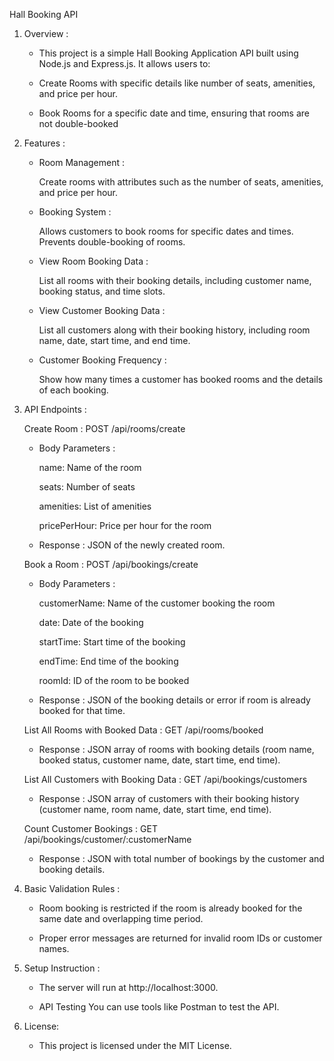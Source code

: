  Hall Booking API 


 1. Overview :    
     
      -  This project is a simple Hall Booking Application API built using Node.js and Express.js. It allows users to:

      -  Create Rooms with specific details like number of seats, amenities, and price per hour.

      -  Book Rooms for a specific date and time, ensuring that rooms are not double-booked

 
 2. Features :

     - Room Management :

         Create rooms with attributes such as the number of seats, amenities, and price per hour.
    
     - Booking System :

         Allows customers to book rooms for specific dates and times. Prevents double-booking of rooms.

     - View Room Booking Data :

         List all rooms with their booking details, including customer name, booking status, and time slots.

     - View Customer Booking Data :

         List all customers along with their booking history, including room name, date, start time, and end time.
        
     - Customer Booking Frequency :

         Show how many times a customer has booked rooms and the details of each booking.


 
   3. API Endpoints :
 
      Create Room  : POST /api/rooms/create

        - Body Parameters  :

             name: Name of the room

             seats: Number of seats

             amenities: List of amenities

             pricePerHour: Price per hour for the room

        - Response  :  JSON of the newly created room.

 
      Book a Room  : POST /api/bookings/create

        - Body Parameters  :
  
             customerName: Name of the customer booking the room

             date: Date of the booking

             startTime: Start time of the booking

             endTime: End time of the booking

             roomId: ID of the room to be booked

        - Response :  JSON of the booking details or error if room is already booked for that time.


      List All Rooms with Booked Data  : GET /api/rooms/booked

        - Response :  JSON array of rooms with booking details (room name, booked status, customer name, date, start time, end time).

     
      List All Customers with Booking Data : GET /api/bookings/customers

        - Response : JSON array of customers with their booking history (customer name, room name, date, start time, end time).


      Count Customer Bookings : GET /api/bookings/customer/:customerName

         - Response :  JSON with total number of bookings by the customer and booking details.

   4. Basic Validation Rules :

         -  Room booking is restricted if the room is already booked for the same date and overlapping time period.

         -  Proper error messages are returned for invalid room IDs or customer names.


   5. Setup Instruction  :

         -  The server will run at http://localhost:3000.

         -  API Testing You can use tools like Postman to test the API.

   6. License:

         -   This project is licensed under the MIT License.
